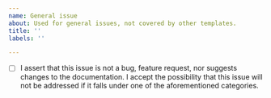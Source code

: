 ```yaml
---
name: General issue
about: Used for general issues, not covered by other templates.
title: ''
labels: ''

---
```


 * [ ] I assert that this issue is not a bug, feature request, nor suggests changes to the documentation. I accept the possibility that this issue will not be addressed if it falls under one of the aforementioned categories.